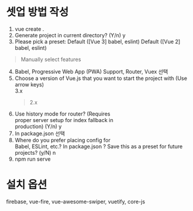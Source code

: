 # 셋업 방법 작성
1. vue create .
2. Generate project in current directory? (Y/n) y
3. Please pick a preset:
    Default ([Vue 3] babel, eslint) 
    Default ([Vue 2] babel, eslint) 
  > Manually select features        
4. Babel, Progressive Web App (PWA) Support, Router, Vuex 선택
5. Choose a version of Vue.js that you want to 
    start the project with (Use arrow keys)       
    3.x
    > 2.x
6. Use history mode for router? (Requires      
    proper server setup for index fallback in     
    production) (Y/n) y
7. In package.json 선택
8. Where do you prefer placing config for     
   Babel, ESLint, etc.? In package.json
   ? Save this as a preset for future projects? 
    (y/N) n
9. npm run serve

# 설치 옵션 
firebase,
vue-fire,
vue-awesome-swiper,
vuetify,
core-js

  
